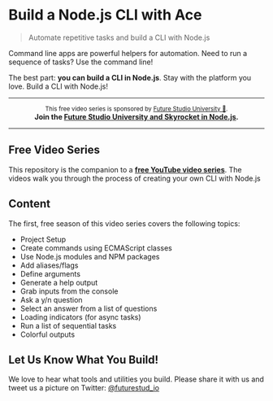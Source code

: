 # Build a Node.js CLI with Ace

> Automate repetitive tasks and build a CLI with Node.js

Command line apps are powerful helpers for automation. Need to run a sequence of tasks? Use the command line!

The best part: **you can build a CLI in Node.js**. Stay with the platform you love. Build a CLI with Node.js!

------

<p align="center"><sup>This free video series is sponsored by <a href="https://futurestud.io">Future Studio University 🚀</a>.</sup>
<br><b>
Join the <a href="https://futurestud.io/university">Future Studio University and Skyrocket in Node.js</a>.</b>
</p>

------

## Free Video Series

This repository is the companion to a [**free YouTube video series**](https://www.youtube.com/watch?v=qE_TKIcu4pE&list=PLpUMhvC6l7ANfqV2erFmMJ6v9DQDS28L9). The videos walk you through the process of creating your own CLI with Node.js

## Content

The first, free season of this video series covers the following topics:

- Project Setup
- Create commands using ECMAScript classes
- Use Node.js modules and NPM packages
- Add aliases/flags
- Define arguments
- Generate a help output
- Grab inputs from the console
- Ask a y/n question
- Select an answer from a list of questions
- Loading indicators (for async tasks)
- Run a list of sequential tasks
- Colorful outputs

## Let Us Know What You Build!

We love to hear what tools and utilities you build. Please share it with us and tweet us a picture on Twitter: [@futurestud_io](https://twitter.com/futurestud_io)
